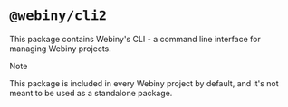 # `@webiny/cli2`

This package contains Webiny's CLI - a command line interface for managing Webiny projects.

> [!NOTE]
> This package is included in every Webiny project by default, and it's not meant to be used as a standalone package.

